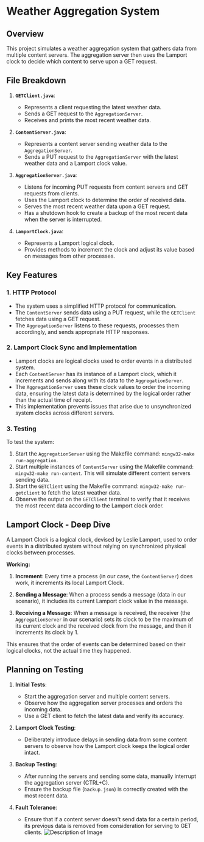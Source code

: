 # Weather Aggregation System

## Overview

This project simulates a weather aggregation system that gathers data from multiple content servers. The aggregation server then uses the Lamport clock to decide which content to serve upon a GET request.

## File Breakdown

1. **`GETClient.java`**: 
    - Represents a client requesting the latest weather data.
    - Sends a GET request to the `AggregationServer`.
    - Receives and prints the most recent weather data.

2. **`ContentServer.java`**:
    - Represents a content server sending weather data to the `AggregationServer`.
    - Sends a PUT request to the `AggregationServer` with the latest weather data and a Lamport clock value.

3. **`AggregationServer.java`**:
    - Listens for incoming PUT requests from content servers and GET requests from clients.
    - Uses the Lamport clock to determine the order of received data.
    - Serves the most recent weather data upon a GET request.
    - Has a shutdown hook to create a backup of the most recent data when the server is interrupted.

4. **`LamportClock.java`**:
    - Represents a Lamport logical clock.
    - Provides methods to increment the clock and adjust its value based on messages from other processes.

## Key Features

### 1. HTTP Protocol

- The system uses a simplified HTTP protocol for communication.
- The `ContentServer` sends data using a PUT request, while the `GETClient` fetches data using a GET request.
- The `AggregationServer` listens to these requests, processes them accordingly, and sends appropriate HTTP responses.

### 2. Lamport Clock Sync and Implementation

- Lamport clocks are logical clocks used to order events in a distributed system.
- Each `ContentServer` has its instance of a Lamport clock, which it increments and sends along with its data to the `AggregationServer`.
- The `AggregationServer` uses these clock values to order the incoming data, ensuring the latest data is determined by the logical order rather than the actual time of receipt.
- This implementation prevents issues that arise due to unsynchronized system clocks across different servers.

### 3. Testing

To test the system:

1. Start the `AggregationServer` using the Makefile command: `mingw32-make run-aggregation`.
2. Start multiple instances of `ContentServer` using the Makefile command: `mingw32-make run-content`. This will simulate different content servers sending data.
3. Start the `GETClient` using the Makefile command: `mingw32-make run-getclient` to fetch the latest weather data.
4. Observe the output on the `GETClient` terminal to verify that it receives the most recent data according to the Lamport clock order.

## Lamport Clock - Deep Dive

A Lamport Clock is a logical clock, devised by Leslie Lamport, used to order events in a distributed system without relying on synchronized physical clocks between processes.

**Working:**

1. **Increment**: Every time a process (in our case, the `ContentServer`) does work, it increments its local Lamport Clock.

2. **Sending a Message**: When a process sends a message (data in our scenario), it includes its current Lamport clock value in the message.

3. **Receiving a Message**: When a message is received, the receiver (the `AggregationServer` in our scenario) sets its clock to be the maximum of its current clock and the received clock from the message, and then it increments its clock by 1.

This ensures that the order of events can be determined based on their logical clocks, not the actual time they happened.

## Planning on Testing

1. **Initial Tests**:
    - Start the aggregation server and multiple content servers.
    - Observe how the aggregation server processes and orders the incoming data.
    - Use a GET client to fetch the latest data and verify its accuracy.

2. **Lamport Clock Testing**:
    - Deliberately introduce delays in sending data from some content servers to observe how the Lamport clock keeps the logical order intact.

3. **Backup Testing**:
    - After running the servers and sending some data, manually interrupt the aggregation server (CTRL+C).
    - Ensure the backup file (`backup.json`) is correctly created with the most recent data.

4. **Fault Tolerance**:
    - Ensure that if a content server doesn't send data for a certain period, its previous data is removed from consideration for serving to GET clients.
![Description of Image](src/CaptureFF.jpg)
